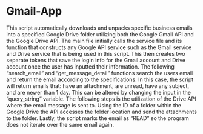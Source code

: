 # Gmail-App

This script automatically downloads and unpacks specific business emails into a specified Google Drive folder utilizing both the Google Gmail API and the Google Drive API. 
The main file initially calls the service file and its function that constructs any Google API service such as the Gmail service and Drive service that is being used in this 
script. This then creates two separate tokens that save the login info for the Gmail account and Drive account once the user has inputted their information. The following 
“search_email” and “get_message_detail” functions search the users email and return the email according to the specifications. In this case, the script will return emails that: 
have an attachment, are unread, have any subject, and are newer than 1 day. 
This can be altered by changing the input in the “query_string” variable. The following steps is the utilization of the Drive API where the email message is sent to. 
Using the ID of a folder within the Google Drive the API accesses the folder location and send the attachments to the folder. Lastly, the script marks the email as “READ” so the 
program does not iterate over the same email again.
